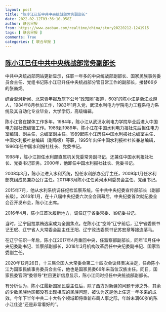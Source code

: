 ```yaml
---
layout: post
title: "陈小江已任中共中央统战部常务副部长"
date: 2022-02-12T03:36:10.958Z
author: 联合早报
from: https://www.zaobao.com/realtime/china/story20220212-1241915
tags: [ 联合早报 ]
comments: True
categories: [ 联合早报 ]
---
```

<!--1644659700000-->
[陈小江已任中共中央统战部常务副部长](https://www.zaobao.com/realtime/china/story20220212-1241915)
------

<div>
<p>中共中央统战部网站更新显示，任职一年多的中央统战部副部长、国家民族事务委员会主任、党组书记陈小江已升任中央统战部分管日常工作的副部长，接替66岁的张裔炯。</p><p>综合澎湃新闻、北京青年报及旗下公号“政知圈”报道，60岁的陈小江是浙江龙游人，1984年8月参加工作，1983年1月入党，武汉水利电力学院电力工程系电力系统及其自动化专业毕业，大学学历，高级编辑。</p><p>陈小江曾在媒体工作多年。1984年，陈小江从武汉水利电力学院毕业后进入中国电力报社做编辑工作。1986到1989年，陈小江在中国水利电力报社先后担任电力室编辑、副主任，总编室副主任。1989起陈小江历任中国水利报社总编室主任、中国水利报社总编辑（副局级）等职，1995年出任中国水利报社社长兼总编辑，1996年任中国水利报社社长、党委书记。</p><section id="imu"><div id="dfp-ad-imu1">        </div></section><p>1998年，陈小江担任水利部直属机关党委常务副书记，还兼任中国水利报社社长、党委书记职务。2000年，他卸任中国水利报社社长、党委书记。</p><p>2008年3月，陈小江进入水利系统，担任水利部办公厅主任，2009年1月任水利部党组成员兼办公厅主任。2011年3月陈小江任黄河水利委员会主任、党组书记。</p><p>2015年7月，他从水利系统调任纪检监察系统，任中共中央纪委宣传部部长（副部长级）。2016年1月，在十八届中央纪委六次全会闭幕后，中央纪委首次就纪委全会召开发布会，陈小江出席。</p><div id="innity-in-post"></div><div id="dfp-ad-midarticlespecial">        </div><p>2016年4月，陈小江首次履新地方，调任辽宁省委常委、省纪委书记。</p><p>当时，辽宁因拉票贿选案成为全国焦点。在陈小江“空降”辽宁前后，辽宁省委原书记王珉、辽宁省人大常委会副主任王阳、辽宁政法委原书记苏宏章等接连落马。</p><p>在辽宁任职一年后，陈小江2017年4月重回中央，任监察部副部长，同年10月任中央纪委副书记、监察部副部长，2018年3月机构改革后任中央纪委副书记、国家监委副主任。</p><p>2020年12月26日，十三届全国人大常委会第二十四次会议经表决决定，任命陈小江为国家民族事务委员会主任，他也是国家民委66年来首位汉族主任。同日，国家民委官网“委领导”栏目更新信息显示，陈小江同时担任中央统战部副部长。</p><p>有分析认为，陈小江履新国家民委主任后，除了西方对新疆的问题干涉之外，其余的少数民族地区都没有出现相应的民族问题，被认为这是他上任这一年多来的成效。今年下半年中共二十大各个领域即将重新布局人事之际，年龄未满60岁的陈小江仕途“还是非常看好的”。</p>      <div class="cx_paywall_placeholder" id="sph_cdp_40"></div>
</div>
